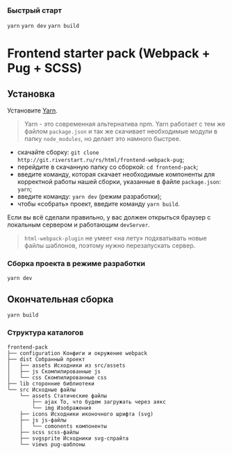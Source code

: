 ### Быстрый старт
`yarn`
`yarn dev`
`yarn build`

# Frontend starter pack (Webpack + Pug + SCSS)

## Установка
Установите [Yarn](https://yarnpkg.com/en/docs/install).

> Yarn - это современная альтернатива npm. Yarn работает с тем же файлом `package.json` и так же скачивает необходимые модули в папку `node_modules`, но делает это намного быстрее.

* скачайте сборку: `git clone http://git.riverstart.ru/rs/html/frontend-webpack-pug`;
* перейдите в скачанную папку со сборкой: `cd frontend-pack`;
* введите команду, которая скачает необходимые компоненты для корректной работы нашей сборки, указанные в файле `package.json`: `yarn`;
* введите команду: `yarn dev` (режим разработки);
* чтобы «собрать» проект, введите команду `yarn build`.

Если вы всё сделали правильно, у вас должен открыться браузер с локальным сервером и работающим `devServer`.

> `html-webpack-plugin` не умеет «на лету» подхватывать новые файлы шаблонов, поэтому нужно перезапускать сервер.

### Сборка проекта в режиме разработки
`yarn dev`

## Окончательная сборка
`yarn build`

### Структура каталогов
```
frontend-pack
├── configuration Конфиги и окружение webpack
├── dist Собранный проект
│   ├── assets Исходники из src/assets
│   ├── js Скомпилированные js
│   └── css Скомпилированные css
├── lib сторонние библиотеки 
└── src Исходные файлы
    └── assets Статические файлы
        ├── ajax То, что будем загружать через аякс
        └── img Изображения
    ├── icons Исходники иконочного шрифта (svg)
    ├── js js-файлы
    │   └── comonents компоненты
    ├── scss scss-файлы
    ├── svgsprite Исходники svg-спрайта
    └── views pug-шаблоны
```
